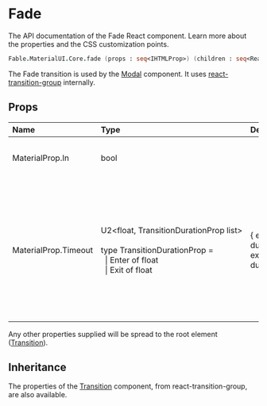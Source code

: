 # Fade

<p class="description">The API documentation of the Fade React component. Learn more about the properties and the CSS customization points.</p>

```fsharp
Fable.MaterialUI.Core.fade (props : seq<IHTMLProp>) (children : seq<ReactElement>) : ReactElement
```

The Fade transition is used by the [Modal](/utils/modal/) component.
It uses [react-transition-group](https://github.com/reactjs/react-transition-group) internally.

## Props

| Name | Type | Default | Description |
|:-----|:-----|:--------|:------------|
| <span class="prop-name">MaterialProp.In</span> | <span class="prop-type">bool</span> |   | If `true`, the component will transition in. |
| <span class="prop-name">MaterialProp.Timeout</span> | <span class="prop-type">U2&lt;float,&nbsp;TransitionDurationProp&nbsp;list&gt;<br><br>type&nbsp;TransitionDurationProp&nbsp;=<br>&nbsp;&nbsp;&#124;&nbsp;Enter&nbsp;of&nbsp;float<br>&nbsp;&nbsp;&#124;&nbsp;Exit&nbsp;of&nbsp;float<br></span> | <span class="prop-default">{  enter: duration.enteringScreen,  exit: duration.leavingScreen,}</span> | The duration for the transition, in milliseconds. You may specify a single timeout for all transitions, or individually with an object. |

Any other properties supplied will be spread to the root element ([Transition](https://reactcommunity.org/react-transition-group/#Transition)).

## Inheritance

The properties of the [Transition](https://reactcommunity.org/react-transition-group/#Transition) component, from react-transition-group, are also available.
<!-- You can take advantage of this behavior to [target nested components](/guides/api/#spread). -->

<!--## Demos-->

<!--- [Transitions](/utils/transitions/)-->

